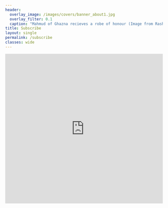 ```yaml
---
header:
  overlay_image: /images/covers/banner_about1.jpg
  overlay_filter: 0.1
  caption: "Mahmud of Ghazna recieves a robe of honour (Image from Rashid al-Din's *Compendium of Chronicles*, courtesy of the [University of Edinburgh](https://images.is.ed.ac.uk/luna/servlet/detail/UoEsha~4~4~60834~102862:World-History,-f-121r-detail?sort=Work_Creator_Details%2CWork_Shelfmark%2CWork_Source_Page_No%2CWork_Title&qvq=q:Or.Ms.20;sort:Work_Creator_Details%2CWork_Shelfmark%2CWork_Source_Page_No%2CWork_Title&mi=63&trs=392#))"
title: Subscribe
layout: single
permalink: /subscribe
classes: wide
---
```


<iframe width="640px" height= "480px" src= "https://forms.office.com/Pages/ResponsePage.aspx?id=KiXUpfkCYE6W8Jczuq5JGR7w56A9IkBIgM-9n5uv1wdUQVJaTU84Rlo1MTJZSUlRVzUzUVlYUlVHTS4u&embed=true" frameborder= "0" marginwidth= "0" marginheight= "0" style= "border: none; max-width:100%; max-height:100vh" allowfullscreen webkitallowfullscreen mozallowfullscreen msallowfullscreen> </iframe>

